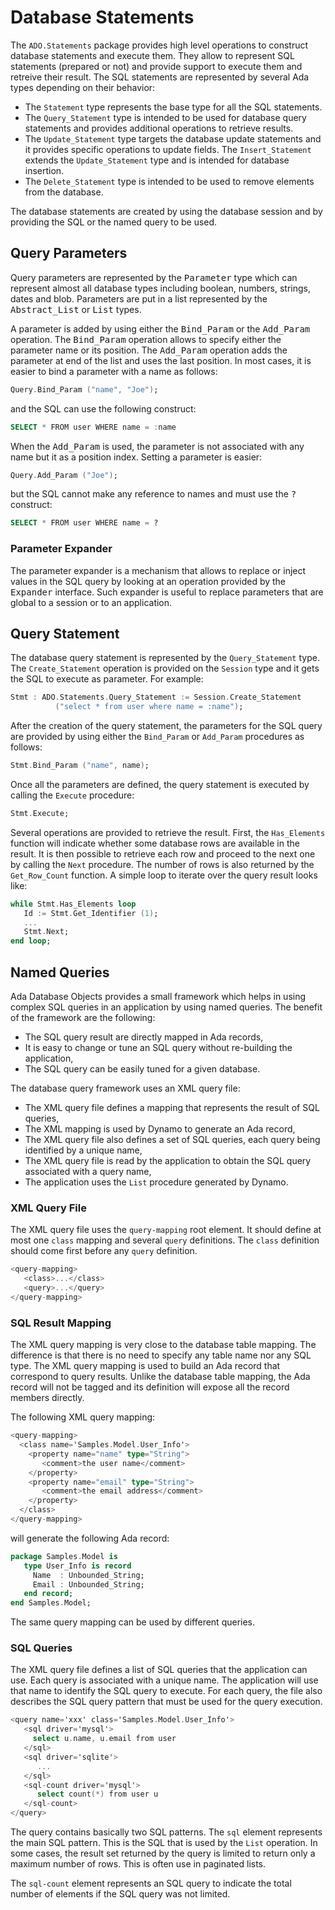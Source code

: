 # Database Statements
The `ADO.Statements` package provides high level operations to construct database
statements and execute them.  They allow to represent SQL statements (prepared or not)
and provide support to execute them and retreive their result.  The SQL statements are
represented by several Ada types depending on their behavior:

* The `Statement` type represents the base type for all the SQL statements.
* The `Query_Statement` type is intended to be used for database query statements and provides additional operations to retrieve results.
* The `Update_Statement` type targets the database update statements and it provides specific operations to update fields.  The `Insert_Statement` extends the `Update_Statement` type and is intended for database insertion.
* The `Delete_Statement` type is intended to be used to remove elements from the database.

The database statements are created by using the database session and by providing
the SQL or the named query to be used.

## Query Parameters
Query parameters are represented by the <tt>Parameter</tt> type which can represent almost
all database types including boolean, numbers, strings, dates and blob.  Parameters are
put in a list represented by the <tt>Abstract_List</tt> or <tt>List</tt> types.

A parameter is added by using either the <tt>Bind_Param</tt> or the <tt>Add_Param</tt>
operation.  The <tt>Bind_Param</tt> operation allows to specify either the parameter name
or its position.  The <tt>Add_Param</tt> operation adds the parameter at end of the list
and uses the last position.  In most cases, it is easier to bind a parameter with a name
as follows:

```Ada
Query.Bind_Param ("name", "Joe");
```

and the SQL can use the following construct:

```Ada
SELECT * FROM user WHERE name = :name
```

When the <tt>Add_Param</tt> is used, the parameter is not associated with any name but it
as a position index.  Setting a parameter is easier:

```Ada
Query.Add_Param ("Joe");
```

but the SQL cannot make any reference to names and must use the <tt>?</tt> construct:

```Ada
SELECT * FROM user WHERE name = ?
```

### Parameter Expander
The parameter expander is a mechanism that allows to replace or inject values in the SQL
query by looking at an operation provided by the <tt>Expander</tt> interface.  Such expander
is useful to replace parameters that are global to a session or to an application.



## Query Statement
The database query statement is represented by the `Query_Statement` type.
The `Create_Statement` operation is provided on the `Session` type
and it gets the SQL to execute as parameter.  For example:

```Ada
Stmt : ADO.Statements.Query_Statement := Session.Create_Statement
          ("select * from user where name = :name");
```

After the creation of the query statement, the parameters for the SQL query are provided
by using either the `Bind_Param` or `Add_Param` procedures as follows:

```Ada
Stmt.Bind_Param ("name", name);
```

Once all the parameters are defined, the query statement is executed by calling the
`Execute` procedure:

```Ada
Stmt.Execute;
```

Several operations are provided to retrieve the result.  First, the `Has_Elements`
function will indicate whether some database rows are available in the result.  It is then
possible to retrieve each row and proceed to the next one by calling the `Next`
procedure.  The number of rows is also returned by the `Get_Row_Count` function.
A simple loop to iterate over the query result looks like:

```Ada
while Stmt.Has_Elements loop
   Id := Stmt.Get_Identifier (1);
   ...
   Stmt.Next;
end loop;
```

## Named Queries
Ada Database Objects provides a small framework which helps in
using complex SQL queries in an application by using named queries.
The benefit of the framework are the following:

  * The SQL query result are directly mapped in Ada records,
  * It is easy to change or tune an SQL query without re-building the application,
  * The SQL query can be easily tuned for a given database.

The database query framework uses an XML query file:

  * The XML query file defines a mapping that represents the result of SQL queries,
  * The XML mapping is used by Dynamo to generate an Ada record,
  * The XML query file also defines a set of SQL queries, each query being identified by a unique name,
  * The XML query file is read by the application to obtain the SQL query associated with a query name,
  * The application uses the `List` procedure generated by Dynamo.

### XML Query File
The XML query file uses the `query-mapping` root element.  It should
define at most one `class` mapping and several `query` definitions.
The `class` definition should come first before any `query` definition.

```Ada
<query-mapping>
   <class>...</class>
   <query>...</query>
</query-mapping>
```

### SQL Result Mapping
The XML query mapping is very close to the database table mapping.
The difference is that there is no need to specify any table name
nor any SQL type.  The XML query mapping is used to build an Ada
record that correspond to query results.  Unlike the database table mapping,
the Ada record will not be tagged and its definition will expose all the record
members directly.

The following XML query mapping:

```Ada
<query-mapping>
  <class name='Samples.Model.User_Info'>
    <property name="name" type="String">
       <comment>the user name</comment>
    </property>
    <property name="email" type="String">
       <comment>the email address</comment>
    </property>
  </class>
</query-mapping>
```

will generate the following Ada record:

```Ada
package Samples.Model is
   type User_Info is record
     Name  : Unbounded_String;
     Email : Unbounded_String;
   end record;
end Samples.Model;
```

The same query mapping can be used by different queries.

### SQL Queries
The XML query file defines a list of SQL queries that the application
can use.  Each query is associated with a unique name.  The application
will use that name to identify the SQL query to execute.  For each query,
the file also describes the SQL query pattern that must be used for
the query execution.

```Ada
<query name='xxx' class='Samples.Model.User_Info'>
   <sql driver='mysql'>
     select u.name, u.email from user
   </sql>
   <sql driver='sqlite'>
      ...
   </sql>
   <sql-count driver='mysql'>
      select count(*) from user u
   </sql-count>
</query>
```

The query contains basically two SQL patterns.  The `sql` element represents
the main SQL pattern.  This is the SQL that is used by the `List` operation.
In some cases, the result set returned by the query is limited to return only
a maximum number of rows.  This is often use in paginated lists.

The `sql-count` element represents an SQL query to indicate the total number
of elements if the SQL query was not limited.


